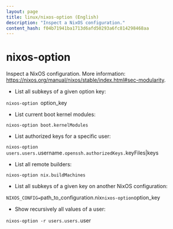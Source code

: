 ```yaml
---
layout: page
title: linux/nixos-option (English)
description: "Inspect a NixOS configuration."
content_hash: f04b71941ba1713d6afd50293a6fc814298468aa
---
```

# nixos-option

Inspect a NixOS configuration.
More information: <https://nixos.org/manual/nixos/stable/index.html#sec-modularity>.

- List all subkeys of a given option key:

`nixos-option `<span class="tldr-var badge badge-pill bg-dark-lm bg-white-dm text-white-lm text-dark-dm font-weight-bold">option_key</span>

- List current boot kernel modules:

`nixos-option boot.kernelModules`

- List authorized keys for a specific user:

`nixos-option users.users.`<span class="tldr-var badge badge-pill bg-dark-lm bg-white-dm text-white-lm text-dark-dm font-weight-bold">username</span>`.openssh.authorizedKeys.`<span class="tldr-var badge badge-pill bg-dark-lm bg-white-dm text-white-lm text-dark-dm font-weight-bold">keyFiles|keys</span>

- List all remote builders:

`nixos-option nix.buildMachines`

- List all subkeys of a given key on another NixOS configuration:

`NIXOS_CONFIG=`<span class="tldr-var badge badge-pill bg-dark-lm bg-white-dm text-white-lm text-dark-dm font-weight-bold">path_to_configuration.nix</span>` nixos-option `<span class="tldr-var badge badge-pill bg-dark-lm bg-white-dm text-white-lm text-dark-dm font-weight-bold">option_key</span>

- Show recursively all values of a user:

`nixos-option -r users.users.`<span class="tldr-var badge badge-pill bg-dark-lm bg-white-dm text-white-lm text-dark-dm font-weight-bold">user</span>
